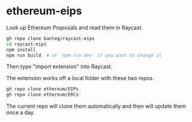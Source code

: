 # ethereum-eips

Look up Ethereum Proposals and read them in Raycast.

```sh
gh repo clone banteg/raycast-eips
cd raycast-eips
npm install
npm run build  # or `npm run dev` if you want to change it
```

Then type "import extension" into Raycast.

The extension works off a local folder with these two repos.

```sh
gh repo clone ethereum/EIPs
gh repo clone ethereum/ERCs
```

The current repo will clone them automatically and then will update them once a day.
